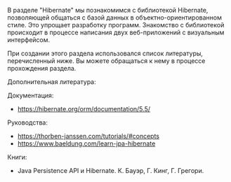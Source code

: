 В разделе "Hibernate" мы познакомимся с библиотекой Hibernate, позволяющей общаться с базой данных в объектно-ориентированном стиле. Это упрощает разработку программ. Знакомство с библиотекой происходит в процессе написания двух веб-приложений с визуальным интерфейсом.

При создании этого раздела использовался список литературы, перечисленный ниже. Вы можете обращаться к нему в процессе прохождения раздела.

Дополнительная литература:


Документация:

- https://hibernate.org/orm/documentation/5.5/

Руководства:

- https://thorben-janssen.com/tutorials/#concepts
- https://www.baeldung.com/learn-jpa-hibernate

Книги:

- Java Persistence API и Hibernate. К. Бауэр, Г. Кинг, Г. Грегори.
